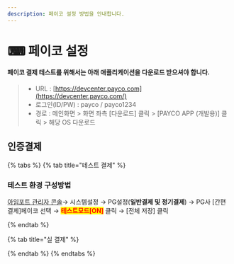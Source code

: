```yaml
---
description: 페이코 설정 방법을 안내합니다.
---
```


# ⌨ 페이코 설정

#### 페이코 결제 테스트를 위해서는 아래 애플리케이션을 다운로드 받으셔야 합니다.

> * URL : [https://devcenter.payco.com](https://devcenter.payco.com/)
> * 로그인(ID/PW) : payco / payco1234
> * 경로 : 메인화면 > 화면 좌측 \[다운로드] 클릭 > \[PAYCO APP (개발용)] 클릭 > 해당 OS 다운로드

## 인증결제

{% tabs %}
{% tab title="테스트 결제" %}
### 테스트 환경 구성방법

[아임포트 관리자 콘솔](https://admin.iamport.kr/)→ 시스템설정 → PG설정(**일반결제 및 정기결제**) → PG사 \[간편결제]페이코 선택 → <mark style="color:red;">**테스트모드\[ON]**</mark> 클릭 → \[전체 저장] 클릭


{% endtab %}

{% tab title="실 결제" %}

{% endtab %}
{% endtabs %}
